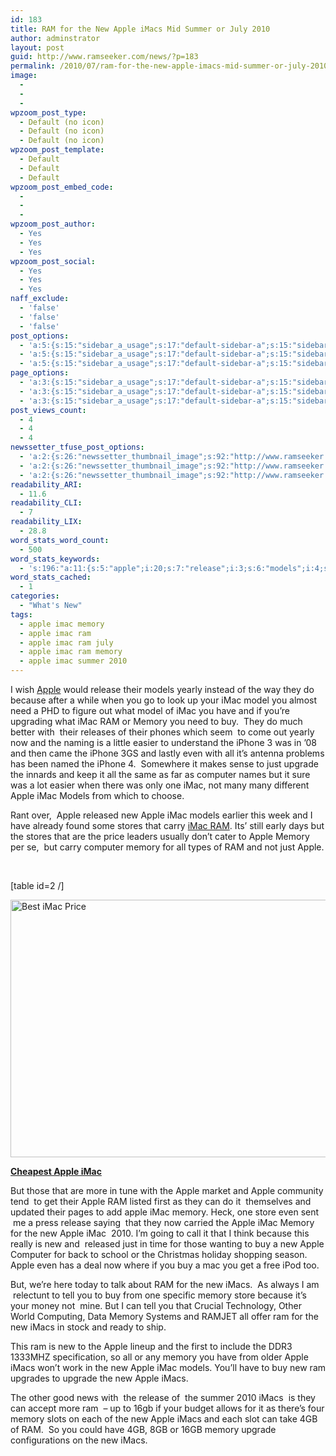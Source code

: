 ```yaml
---
id: 183
title: RAM for the New Apple iMacs Mid Summer or July 2010
author: adminstrator
layout: post
guid: http://www.ramseeker.com/news/?p=183
permalink: /2010/07/ram-for-the-new-apple-imacs-mid-summer-or-july-2010/
image:
  - 
  - 
  - 
wpzoom_post_type:
  - Default (no icon)
  - Default (no icon)
  - Default (no icon)
wpzoom_post_template:
  - Default
  - Default
  - Default
wpzoom_post_embed_code:
  - 
  - 
  - 
wpzoom_post_author:
  - Yes
  - Yes
  - Yes
wpzoom_post_social:
  - Yes
  - Yes
  - Yes
naff_exclude:
  - 'false'
  - 'false'
  - 'false'
post_options:
  - 'a:5:{s:15:"sidebar_a_usage";s:17:"default-sidebar-a";s:15:"sidebar_b_usage";s:17:"default-sidebar-b";s:9:"hwa_usage";s:17:"default-headerbar";s:8:"ad_above";s:0:"";s:8:"ad_below";s:0:"";}'
  - 'a:5:{s:15:"sidebar_a_usage";s:17:"default-sidebar-a";s:15:"sidebar_b_usage";s:17:"default-sidebar-b";s:9:"hwa_usage";s:17:"default-headerbar";s:8:"ad_above";s:0:"";s:8:"ad_below";s:0:"";}'
  - 'a:5:{s:15:"sidebar_a_usage";s:17:"default-sidebar-a";s:15:"sidebar_b_usage";s:17:"default-sidebar-b";s:9:"hwa_usage";s:17:"default-headerbar";s:8:"ad_above";s:0:"";s:8:"ad_below";s:0:"";}'
page_options:
  - 'a:3:{s:15:"sidebar_a_usage";s:17:"default-sidebar-a";s:15:"sidebar_b_usage";s:17:"default-sidebar-b";s:9:"hwa_usage";s:17:"default-headerbar";}'
  - 'a:3:{s:15:"sidebar_a_usage";s:17:"default-sidebar-a";s:15:"sidebar_b_usage";s:17:"default-sidebar-b";s:9:"hwa_usage";s:17:"default-headerbar";}'
  - 'a:3:{s:15:"sidebar_a_usage";s:17:"default-sidebar-a";s:15:"sidebar_b_usage";s:17:"default-sidebar-b";s:9:"hwa_usage";s:17:"default-headerbar";}'
post_views_count:
  - 4
  - 4
  - 4
newssetter_tfuse_post_options:
  - 'a:2:{s:26:"newssetter_thumbnail_image";s:92:"http://www.ramseeker.com/wp-content/uploads/2010/07/Screen-shot-2011-03-25-at-4.34.06-PM.png";s:24:"newssetter_disable_image";s:4:"true";}'
  - 'a:2:{s:26:"newssetter_thumbnail_image";s:92:"http://www.ramseeker.com/wp-content/uploads/2010/07/Screen-shot-2011-03-25-at-4.34.06-PM.png";s:24:"newssetter_disable_image";s:4:"true";}'
  - 'a:2:{s:26:"newssetter_thumbnail_image";s:92:"http://www.ramseeker.com/wp-content/uploads/2010/07/Screen-shot-2011-03-25-at-4.34.06-PM.png";s:24:"newssetter_disable_image";s:4:"true";}'
readability_ARI:
  - 11.6
readability_CLI:
  - 7
readability_LIX:
  - 28.8
word_stats_word_count:
  - 500
word_stats_keywords:
  - 's:196:"a:11:{s:5:"apple";i:20;s:7:"release";i:3;s:6:"models";i:4;s:7:"because";i:3;s:4:"imac";i:12;s:6:"memory";i:10;s:6:"iphone";i:3;s:4:"just";i:3;s:7:"upgrade";i:3;s:8:"computer";i:3;s:5:"imacs";i:7;}";'
word_stats_cached:
  - 1
categories:
  - "What's New"
tags:
  - apple imac memory
  - apple imac ram
  - apple imac ram july
  - apple imac ram memory
  - apple imac summer 2010
---
```

<div style="float: right; margin-right: 5px;">
</div>

<div style="float: right; margin-right: 5px;">
</div>

<div style="float: right; margin-right: 5px;">
</div>

I wish [Apple][1] would release their models yearly instead of the way they do because after a while when you go to look up your iMac model you almost need a PHD to figure out what model of iMac you have and if you&#8217;re upgrading what iMac RAM or Memory you need to buy.  They do much better with  their releases of their phones which seem  to come out yearly now and the naming is a little easier to understand the iPhone 3 was in &#8217;08 and then came the iPhone 3GS and lastly even with all it&#8217;s antenna problems has been named the iPhone 4.  Somewhere it makes sense to just upgrade the innards and keep it all the same as far as computer names but it sure was a lot easier when there was only one iMac, not many many different Apple iMac Models from which to choose.

Rant over,  Apple released new Apple iMac models earlier this week and I have already found some stores that carry [iMac RAM][2]. Its&#8217; still early days but the stores that are the price leaders usually don&#8217;t cater to Apple Memory per se,  but carry computer memory for all types of RAM and not just Apple.

&nbsp;

[table id=2 /]

[<img title="IMac Deals" src="http://www.ramseeker.com/wp-content/uploads/2010/07/Screen-shot-2011-03-25-at-4.34.06-PM.png" alt="Best iMac Price" width="544" height="412" />][3]

**[Cheapest Apple iMac][3]**

But those that are more in tune with the Apple market and Apple community tend  to get their Apple RAM listed first as they can do it  themselves and updated their pages to add apple iMac memory. Heck, one store even sent  me a press release saying  that they now carried the Apple iMac Memory for the new Apple iMac  2010. I&#8217;m going to call it that I think because this really is new and  released just in time for those wanting to buy a new Apple Computer for back to school or the Christmas holiday shopping season. Apple even has a deal now where if you buy a mac you get a free iPod too.

But, we&#8217;re here today to talk about RAM for the new iMacs.  As always I am  relectunt to tell you to buy from one specific memory store because it&#8217;s your money not  mine. But I can tell you that Crucial Technology, Other World Computing, Data Memory Systems and RAMJET all offer ram for the new iMacs in stock and ready to ship.

This ram is new to the Apple lineup and the first to include the DDR3 1333MHZ specification, so all or any memory you have from older Apple iMacs won&#8217;t work in the new Apple iMac models. You&#8217;ll have to buy new ram upgrades to upgrade the new Apple iMacs.

The other good news with  the release of  the summer 2010 iMacs  is they can accept more ram  &#8211; up to 16gb if your budget allows for it as there&#8217;s four memory slots on each of the new Apple iMacs and each slot can take 4GB of RAM.  So you could have 4GB, 8GB or 16GB memory upgrade configurations on the new iMacs.

 [1]: http://www.apple.com "apple"
 [2]: http://www.ramseeker.com/memory/iMac_(DDR3_1333)/ "Imac RAM"
 [3]: http://www.amazon.com/gp/product/B002QQ8IO6/ref=as_li_ss_tl?ie=UTF8&tag=ramseeker-20&linkCode=as2&camp=1789&creative=390957&creativeASIN=B002QQ8IO6